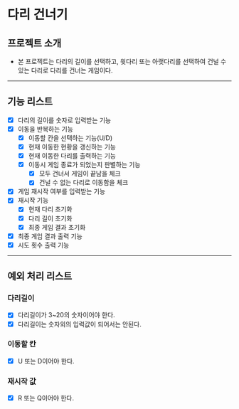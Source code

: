 # 다리 건너기

## 프로젝트 소개

- 본 프로젝트는 다리의 길이를 선택하고, 윗다리 또는 아랫다리를 선택하여 건널 수 있는 다리로 다리를 건너는 게임이다.

---------

## 기능 리스트

-[x] 다리의 길이를 숫자로 입력받는 기능
-[x] 이동을 반복하는 기능
  -[x] 이동할 칸을 선택하는 기능(U/D)
  -[x] 현재 이동한 현황을 갱신하는 기능
  -[x] 현재 이동한 다리를 출력하는 기능
  -[x] 이동시 게임 종료가 되었는지 판별하는 기능
    -[x] 모두 건너서 게임이 끝남을 체크
    -[x] 건널 수 없는 다리로 이동함을 체크
-[x] 게임 재시작 여부를 입력받는 기능
-[x] 재시작 기능
  -[x] 현재 다리 초기화
  -[x] 다리 길이 초기화
  -[x] 최종 게임 결과 초기화
-[x] 최종 게임 결과 출력 기능
-[x] 시도 횟수 출력 기능

----------------

## 예외 처리 리스트

### 다리길이
-[x] 다리길이가 3~20의 숫자이어야 한다.
-[x] 다리길이는 숫자외의 입력값이 되어서는 안된다.

### 이동할 칸
-[x] U 또는 D이어야 한다.

### 재시작 값
-[x] R 또는 Q이어야 한다.

  